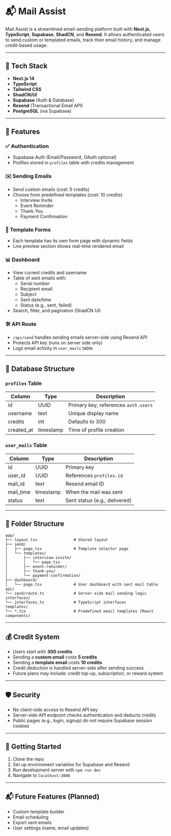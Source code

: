 <!-- This is a [Next.js](https://nextjs.org) project bootstrapped with [`create-next-app`](https://nextjs.org/docs/app/api-reference/cli/create-next-app).

## Getting Started

First, run the development server:

```bash
npm run dev
# or
yarn dev
# or
pnpm dev
# or
bun dev
```

Open [http://localhost:3000](http://localhost:3000) with your browser to see the result.

You can start editing the page by modifying `app/page.tsx`. The page auto-updates as you edit the file.

This project uses [`next/font`](https://nextjs.org/docs/app/building-your-application/optimizing/fonts) to automatically optimize and load [Geist](https://vercel.com/font), a new font family for Vercel.

## Learn More

To learn more about Next.js, take a look at the following resources:

- [Next.js Documentation](https://nextjs.org/docs) - learn about Next.js features and API.
- [Learn Next.js](https://nextjs.org/learn) - an interactive Next.js tutorial.

You can check out [the Next.js GitHub repository](https://github.com/vercel/next.js) - your feedback and contributions are welcome!

## Deploy on Vercel

The easiest way to deploy your Next.js app is to use the [Vercel Platform](https://vercel.com/new?utm_medium=default-template&filter=next.js&utm_source=create-next-app&utm_campaign=create-next-app-readme) from the creators of Next.js.

Check out our [Next.js deployment documentation](https://nextjs.org/docs/app/building-your-application/deploying) for more details. -->
# 📬 Mail Assist

Mail Assist is a streamlined email-sending platform built with **Next.js**, **TypeScript**, **Supabase**, **ShadCN**, and **Resend**. It allows authenticated users to send custom or templated emails, track their email history, and manage credit-based usage.

---

## 🔧 Tech Stack

- **Next.js 14**
- **TypeScript**
- **Tailwind CSS**
- **ShadCN/UI**
- **Supabase** (Auth & Database)
- **Resend** (Transactional Email API)
- **PostgreSQL** (via Supabase)

---

## 🧠 Features

### ✅ Authentication
- Supabase Auth (Email/Password, OAuth optional)
- Profiles stored in `profiles` table with credits management

### ✉️ Sending Emails
- Send custom emails (cost: 5 credits)
- Choose from predefined templates (cost: 10 credits)
  - Interview Invite
  - Event Reminder
  - Thank You
  - Payment Confirmation

### 🧾 Template Forms
- Each template has its own form page with dynamic fields
- Live preview section shows real-time rendered email

### 📊 Dashboard
- View current credits and username
- Table of sent emails with:
  - Serial number
  - Recipient email
  - Subject
  - Sent date/time
  - Status (e.g., sent, failed)
- Search, filter, and pagination (ShadCN UI)

### 🛠️ API Route
- `/api/send` handles sending emails server-side using Resend API
- Protects API key (runs on server side only)
- Logs email activity in `user_mails` table

---

## 🧱 Database Structure

### `profiles` Table
| Column      | Type     | Description                         |
|-------------|----------|-------------------------------------|
| id          | UUID     | Primary key, references `auth.users` |
| username    | text     | Unique display name                 |
| credits     | int      | Defaults to 300                     |
| created_at  | timestamp| Time of profile creation            |

### `user_mails` Table
| Column     | Type     | Description                         |
|------------|----------|-------------------------------------|
| id         | UUID     | Primary key                         |
| user_id    | UUID     | References `profiles.id`            |
| mail_id    | text     | Resend email ID                     |
| mail_time  | timestamp| When the mail was sent              |
| status     | text     | Sent status (e.g., delivered)       |

---

## 🧭 Folder Structure

```
app/
├── layout.tsx                # Shared layout
├── send/
│   ├── page.tsx              # Template selector page
│   └── templates/
│       ├── interview-invite/
│       │   └── page.tsx
│       ├── event-reminder/
│       ├── thank-you/
│       └── payment-confirmation/
├── dashboard/
│   └── page.tsx              # User dashboard with sent mail table
api/
└── send/route.ts             # Server-side mail sending logic
interfaces/
└── interfaces.ts             # TypeScript interfaces
templates/
└── *.tsx                     # Predefined email templates (React components)
```

---

## 💰 Credit System

- Users start with **300 credits**
- Sending a **custom email** costs **5 credits**
- Sending a **template email** costs **10 credits**
- Credit deduction is handled server-side after sending success
- Future plans may include: credit top-up, subscription, or reward system

---

## 🛡️ Security

- No client-side access to Resend API key
- Server-side API endpoint checks authentication and deducts credits
- Public pages (e.g., login, signup) do not require Supabase session cookies

---

## 🚀 Getting Started

1. Clone the repo
2. Set up environment variables for Supabase and Resend
3. Run development server with `npm run dev`
4. Navigate to `localhost:3000`

---

## 📬 Future Features (Planned)
- Custom template builder
- Email scheduling
- Export sent emails
- User settings (name, email updates)

